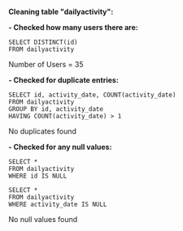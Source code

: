 **Cleaning table "dailyactivity":**

**- Checked how many users there are:**

```
SELECT DISTINCT(id) 
FROM dailyactivity
```
Number of Users = 35

**- Checked for duplicate entries:**

```
SELECT id, activity_date, COUNT(activity_date)
FROM dailyactivity
GROUP BY id, activity_date
HAVING COUNT(activity_date) > 1
```
No duplicates found

**- Checked for any null values:**

```
SELECT *
FROM dailyactivity
WHERE id IS NULL
```
```
SELECT *
FROM dailyactivity
WHERE activity_date IS NULL
```
No null values found
